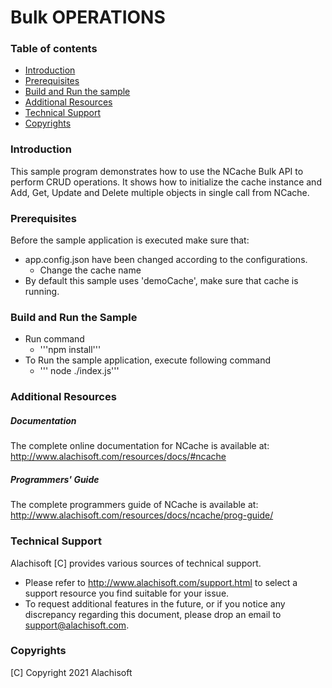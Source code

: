 # Bulk OPERATIONS

### Table of contents

* [Introduction](#introduction)
* [Prerequisites](#prerequisites)
* [Build and Run the sample](#build-and-run-the-sample)
* [Additional Resources](#additional-resources)
* [Technical Support](#technical-support)
* [Copyrights](#copyrights)

### Introduction

This sample program demonstrates how to use the NCache Bulk API to perform CRUD operations. 
It shows how to initialize the cache instance and Add, Get, Update and Delete multiple objects in single call from NCache.


### Prerequisites

Before the sample application is executed make sure that:

- app.config.json have been changed according to the configurations. 
	- Change the cache name
- By default this sample uses 'demoCache', make sure that cache is running. 

### Build and Run the Sample

- Run command 
	- '''npm install'''
- To Run the sample application, execute following command
	- ''' node ./index.js''' 

### Additional Resources

##### Documentation
The complete online documentation for NCache is available at:
http://www.alachisoft.com/resources/docs/#ncache

##### Programmers' Guide
The complete programmers guide of NCache is available at:
http://www.alachisoft.com/resources/docs/ncache/prog-guide/

### Technical Support

Alachisoft [C] provides various sources of technical support. 

- Please refer to http://www.alachisoft.com/support.html to select a support resource you find suitable for your issue.
- To request additional features in the future, or if you notice any discrepancy regarding this document, please drop an email to [support@alachisoft.com](mailto:support@alachisoft.com).

### Copyrights

[C] Copyright 2021 Alachisoft 